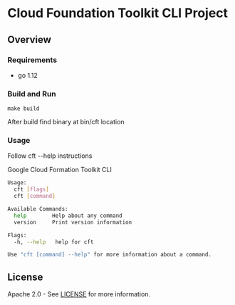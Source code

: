 # Cloud Foundation Toolkit CLI Project

## Overview

### Requirements 

 * go 1.12

### Build and Run 

    make build
    
After build find binary at bin/cft location     

### Usage

Follow cft --help instructions


Google Cloud Formation Toolkit CLI

```bash
Usage:
  cft [flags]
  cft [command]

Available Commands:
  help        Help about any command
  version     Print version information

Flags:
  -h, --help   help for cft

Use "cft [command] --help" for more information about a command.
```

## License

Apache 2.0 - See [LICENSE](LICENSE) for more information.
